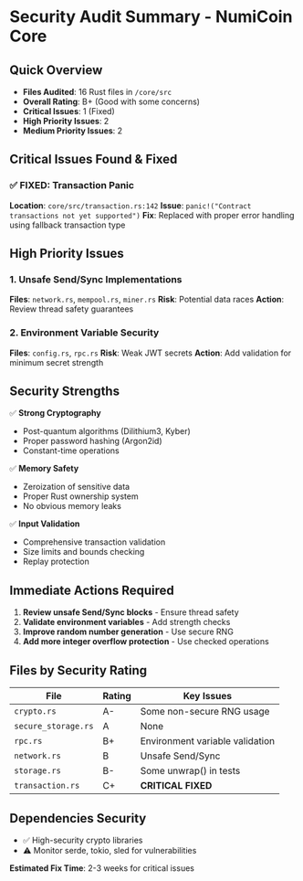 # Security Audit Summary - NumiCoin Core

## Quick Overview
- **Files Audited**: 16 Rust files in `/core/src`
- **Overall Rating**: B+ (Good with some concerns)
- **Critical Issues**: 1 (Fixed)
- **High Priority Issues**: 2
- **Medium Priority Issues**: 2

## Critical Issues Found & Fixed

### ✅ FIXED: Transaction Panic
**Location**: `core/src/transaction.rs:142`
**Issue**: `panic!("Contract transactions not yet supported")`
**Fix**: Replaced with proper error handling using fallback transaction type

## High Priority Issues

### 1. Unsafe Send/Sync Implementations
**Files**: `network.rs`, `mempool.rs`, `miner.rs`
**Risk**: Potential data races
**Action**: Review thread safety guarantees

### 2. Environment Variable Security
**Files**: `config.rs`, `rpc.rs`
**Risk**: Weak JWT secrets
**Action**: Add validation for minimum secret strength

## Security Strengths

✅ **Strong Cryptography**
- Post-quantum algorithms (Dilithium3, Kyber)
- Proper password hashing (Argon2id)
- Constant-time operations

✅ **Memory Safety**
- Zeroization of sensitive data
- Proper Rust ownership system
- No obvious memory leaks

✅ **Input Validation**
- Comprehensive transaction validation
- Size limits and bounds checking
- Replay protection

## Immediate Actions Required

1. **Review unsafe Send/Sync blocks** - Ensure thread safety
2. **Validate environment variables** - Add strength checks
3. **Improve random number generation** - Use secure RNG
4. **Add more integer overflow protection** - Use checked operations

## Files by Security Rating

| File | Rating | Key Issues |
|------|--------|------------|
| `crypto.rs` | A- | Some non-secure RNG usage |
| `secure_storage.rs` | A | None |
| `rpc.rs` | B+ | Environment variable validation |
| `network.rs` | B | Unsafe Send/Sync |
| `storage.rs` | B- | Some unwrap() in tests |
| `transaction.rs` | C+ | **CRITICAL FIXED** |

## Dependencies Security
- ✅ High-security crypto libraries
- ⚠️ Monitor serde, tokio, sled for vulnerabilities

**Estimated Fix Time**: 2-3 weeks for critical issues